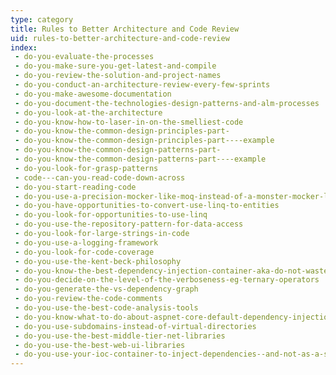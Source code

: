 ```yaml
---
type: category
title: Rules to Better Architecture and Code Review
uid: rules-to-better-architecture-and-code-review
index:
 - do-you-evaluate-the-processes
 - do-you-make-sure-you-get-latest-and-compile
 - do-you-review-the-solution-and-project-names
 - do-you-conduct-an-architecture-review-every-few-sprints
 - do-you-make-awesome-documentation
 - do-you-document-the-technologies-design-patterns-and-alm-processes
 - do-you-look-at-the-architecture
 - do-you-know-how-to-laser-in-on-the-smelliest-code
 - do-you-know-the-common-design-principles-part-
 - do-you-know-the-common-design-principles-part----example
 - do-you-know-the-common-design-patterns-part-
 - do-you-know-the-common-design-patterns-part----example
 - do-you-look-for-grasp-patterns
 - code---can-you-read-code-down-across
 - do-you-start-reading-code
 - do-you-use-a-precision-mocker-like-moq-instead-of-a-monster-mocker-like-microsoft-fakes
 - do-you-have-opportunities-to-convert-use-linq-to-entities
 - do-you-look-for-opportunities-to-use-linq
 - do-you-use-the-repository-pattern-for-data-access
 - do-you-look-for-large-strings-in-code
 - do-you-use-a-logging-framework
 - do-you-look-for-code-coverage
 - do-you-use-the-kent-beck-philosophy
 - do-you-know-the-best-dependency-injection-container-aka-do-not-waste-days-evaluating-ioc-containers
 - do-you-decide-on-the-level-of-the-verboseness-eg-ternary-operators
 - do-you-generate-the-vs-dependency-graph
 - do-you-review-the-code-comments
 - do-you-use-the-best-code-analysis-tools
 - do-you-know-what-to-do-about-aspnet-core-default-dependency-injection
 - do-you-use-subdomains-instead-of-virtual-directories
 - do-you-use-the-best-middle-tier-net-libraries
 - do-you-use-the-best-web-ui-libraries
 - do-you-use-your-ioc-container-to-inject-dependencies--and-not-as-a-singleton-container
---
```




